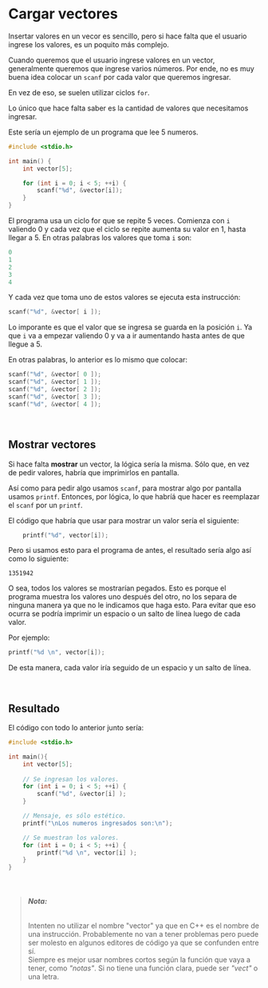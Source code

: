 # Cargar vectores

Insertar valores en un vecor es sencillo, pero si hace falta que el usuario ingrese los valores, es un poquito más complejo.

Cuando queremos que el usuario ingrese valores en un vector, generalmente queremos que ingrese varios números. Por ende, no es muy buena idea colocar un `scanf` por cada valor que queremos ingresar.

En vez de eso, se suelen utilizar ciclos `for`. 

Lo único que hace falta saber es la cantidad de valores que necesitamos ingresar.

Este sería un ejemplo de un programa que lee 5 numeros.

```c++
#include <stdio.h>

int main() {
	int vector[5];

	for (int i = 0; i < 5; ++i) {
		scanf("%d", &vector[i]);
	}
}
```

El programa usa un ciclo for que se repite 5 veces. Comienza con `i` valiendo 0 y cada vez que el ciclo se repite aumenta su valor en 1, hasta llegar a 5. En otras palabras los valores que toma `i` son:

```c++
0 
1
2
3
4
```
Y cada vez que toma uno de estos valores se ejecuta esta instrucción:

```c++
scanf("%d", &vector[ i ]);
```

Lo imporante es que el valor que se ingresa se guarda en la posición `i`. Ya que `i` va a empezar valiendo 0 y va a ir aumentando hasta antes de que llegue a 5.

En otras palabras, lo anterior es lo mismo que colocar:

```c++
scanf("%d", &vector[ 0 ]);
scanf("%d", &vector[ 1 ]);
scanf("%d", &vector[ 2 ]);
scanf("%d", &vector[ 3 ]);
scanf("%d", &vector[ 4 ]);
```

<br>


## Mostrar vectores

Si hace falta __mostrar__ un vector, la lógica sería la misma. Sólo que, en vez de pedir valores, habría que imprimirlos en pantalla.

Así como para pedir algo usamos `scanf`, para mostrar algo por pantalla usamos `printf`. Entonces, por lógica, lo que habríá que hacer es reemplazar el `scanf` por un `printf`.

El código que habría que usar para mostrar un valor sería el siguiente:

```c++
	printf("%d", vector[i]);
```

Pero si usamos esto para el programa de antes, el resultado sería algo así como lo siguiente:

```console
1351942
```

O sea, todos los valores se mostrarían pegados. Esto es porque el programa muestra los valores uno después del otro, no los separa de ninguna manera ya que no le indicamos que haga esto. Para evitar que eso ocurra se podría imprimir un espacio o un salto de línea luego de cada valor.

Por ejemplo:

```c++
printf("%d \n", vector[i]);
```

De esta manera, cada valor iría seguido de un espacio y un salto de línea.

<br>



## Resultado

El código con todo lo anterior junto sería:

```c++
#include <stdio.h>

int main(){
	int vector[5];
	
	// Se ingresan los valores.
	for (int i = 0; i < 5; ++i) {
		scanf("%d", &vector[i] );
	}

	// Mensaje, es sólo estético.
	printf("\nLos numeros ingresados son:\n");

	// Se muestran los valores.
	for (int i = 0; i < 5; ++i) {
		printf("%d \n", vector[i] );
	}
}
```

<br>



> ###### __Nota:__
> Intenten no utilizar el nombre "vector" ya que en C++ es el nombre de una instrucción. Probablemente no van a tener problemas pero puede ser molesto en algunos editores de código ya que se confunden entre sí.\
> Siempre es mejor usar nombres cortos según la función que vaya a tener, como _"notas"_. Si no tiene una función clara, puede ser _"vect"_ o una letra.